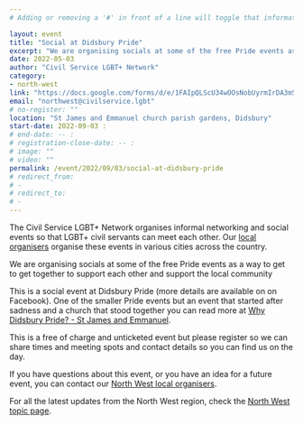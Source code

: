 ```yaml
---
# Adding or removing a '#' in front of a line will toggle that information off and on from being processed. 

layout: event
title: "Social at Didsbury Pride"
excerpt: "We are organising socials at some of the free Pride events as a way to get to get together to support each other and support the local community."
date: 2022-05-03
author: "Civil Service LGBT+ Network"
category: 
- north-west
link: "https://docs.google.com/forms/d/e/1FAIpQLScU34wOOsNobUyrmIrDA3mST3I-HOLTm8zTf-gKqbUimSmReA/viewform?usp=sf_link"
email: "northwest@civilservice.lgbt"
# no-register: ""
location: "St James and Emmanuel church parish gardens, Didsbury"
start-date: 2022-09-03 :
# end-date: -- :
# registration-close-date: -- :
# image: ""
# video: ""
permalink: /event/2022/09/03/social-at-didsbury-pride
# redirect_from: 
# - 
# redirect_to: 
# - 
---
```


The Civil Service LGBT+ Network organises informal networking and social events so that LGBT+ civil servants can meet each other. Our [local organisers](https://www.civilservice.lgbt/team) organise these events in various cities across the country.

We are organising socials at some of the free Pride events as a way to get to get together to support each other and support the local community

This is a social event at Didsbury Pride (more details are available on on Facebook). One of the smaller Pride events but an event that started after sadness and a church that stood together you can read more at [Why Didsbury Pride? - St James and Emmanuel](https://stjamesandemmanuel.org/didsburypride/).

This is a free of charge and unticketed event but please register so we can share times and meeting spots and contact details so you can find us on the day.

If you have questions about this event, or you have an idea for a future event, you can contact our [North West local organisers](northwest@civilservice.lgbt).

For all the latest updates from the North West region, check the [North West topic page](https://www.civilservice.lgbt/topic/north-west).
